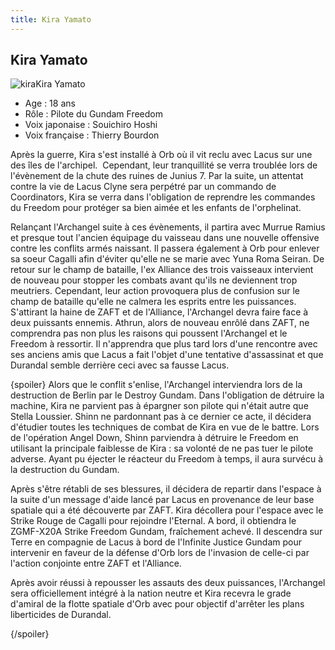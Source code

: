 ```yaml
---
title: Kira Yamato
---
```


Kira Yamato
-----------

![kira](/images/stories/saga/gundamseeddestiny/persos/civils/kira.jpg)Kira Yamato


- Age : 18 ans  
- Rôle : Pilote du Gundam Freedom  
- Voix japonaise : Souichiro Hoshi  
- Voix française : Thierry Bourdon


Après la guerre, Kira s'est installé à Orb où il vit reclu avec Lacus sur une des îles de l'archipel.  Cependant, leur tranquillité se verra troublée lors de l'évènement de la chute des ruines de Junius 7. Par la suite, un attentat contre la vie de Lacus Clyne sera perpétré par un commando de Coordinators, Kira se verra dans l'obligation de reprendre les commandes du Freedom pour protéger sa bien aimée et les enfants de l'orphelinat.


Relançant l'Archangel suite à ces évènements, il partira avec Murrue Ramius et presque tout l'ancien équipage du vaisseau dans une nouvelle offensive contre les conflits armés naissant. Il passera également à Orb pour enlever sa soeur Cagalli afin d'éviter qu'elle ne se marie avec Yuna Roma Seiran. De retour sur le champ de bataille, l'ex Alliance des trois vaisseaux intervient de nouveau pour stopper les combats avant qu'ils ne deviennent trop meutriers. Cependant, leur action provoquera plus de confusion sur le champ de bataille qu'elle ne calmera les esprits entre les puissances. S'attirant la haine de ZAFT et de l'Alliance, l'Archangel devra faire face à deux puissants ennemis. Athrun, alors de nouveau enrôlé dans ZAFT, ne comprendra pas non plus les raisons qui poussent l'Archangel et le Freedom à ressortir. Il n'apprendra que plus tard lors d'une rencontre avec ses anciens amis que Lacus a fait l'objet d'une tentative d'assassinat et que Durandal semble derrière ceci avec sa fausse Lacus.


{spoiler}
Alors que le conflit s'enlise, l'Archangel interviendra lors de la destruction de Berlin par le Destroy Gundam. Dans l'obligation de détruire la machine, Kira ne parvient pas à épargner son pilote qui n'était autre que Stella Loussier. Shinn ne pardonnant pas à ce dernier ce acte, il décidera d'étudier toutes les techniques de combat de Kira en vue de le battre. Lors de l'opération Angel Down, Shinn parviendra à détruire le Freedom en utilisant la principale faiblesse de Kira : sa volonté de ne pas tuer le pilote adverse. Ayant pu éjecter le réacteur du Freedom à temps, il aura survécu à la destruction du Gundam.


Après s'être rétabli de ses blessures, il décidera de repartir dans l'espace à la suite d'un message d'aide lancé par Lacus en provenance de leur base spatiale qui a été découverte par ZAFT. Kira décollera pour l'espace avec le Strike Rouge de Cagalli pour rejoindre l'Eternal. A bord, il obtiendra le ZGMF-X20A Strike Freedom Gundam, fraîchement achevé. Il descendra sur Terre en compagnie de Lacus à bord de l'Infinite Justice Gundam pour intervenir en faveur de la défense d'Orb lors de l'invasion de celle-ci par l'action conjointe entre ZAFT et l'Alliance.


Après avoir réussi à repousser les assauts des deux puissances, l'Archangel sera officiellement intégré à la nation neutre et Kira recevra le grade d'amiral de la flotte spatiale d'Orb avec pour objectif d'arrêter les plans liberticides de Durandal.


{/spoiler}
